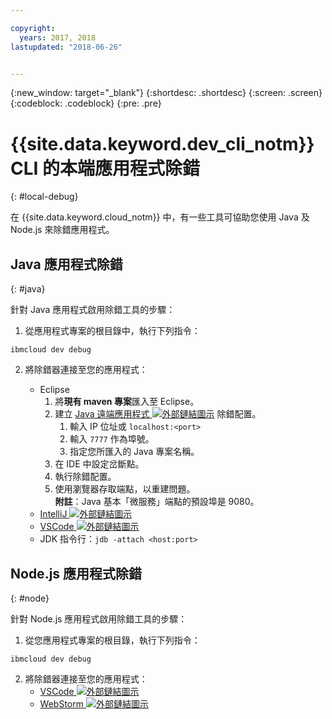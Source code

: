 ```yaml
---

copyright:
  years: 2017, 2018
lastupdated: "2018-06-26"


---
```

{:new_window: target="_blank"}
{:shortdesc: .shortdesc}
{:screen: .screen}
{:codeblock: .codeblock}
{:pre: .pre}

# {{site.data.keyword.dev_cli_notm}} CLI 的本端應用程式除錯
{: #local-debug}

在 {{site.data.keyword.cloud_notm}} 中，有一些工具可協助您使用 Java 及 Node.js 來除錯應用程式。

## Java 應用程式除錯
{: #java}

針對 Java 應用程式啟用除錯工具的步驟：

1. 從應用程式專案的根目錄中，執行下列指令：

```
ibmcloud dev debug
```

2. 將除錯器連接至您的應用程式：

	* Eclipse
      1. 將**現有 maven 專案**匯入至 Eclipse。
      2. 建立 [Java 遠端應用程式 ![外部鏈結圖示](../../icons/launch-glyph.svg "外部鏈結圖示")](http://help.eclipse.org/neon/index.jsp?topic=%2Forg.eclipse.jdt.doc.user%2Ftasks%2Ftask-remotejava_launch_config.htm) 除錯配置。
      		1. 輸入 IP 位址或 `localhost:<port>`  
      		2. 輸入 `7777` 作為埠號。
      		3. 指定您所匯入的 Java 專案名稱。
      6. 在 IDE 中設定岔斷點。
      7. 執行除錯配置。
      8. 使用瀏覽器存取端點，以重建問題。  
	   **附註**：Java 基本「微服務」端點的預設埠是 9080。
	* [IntelliJ ![外部鏈結圖示](../../icons/launch-glyph.svg "外部鏈結圖示")](https://www.jetbrains.com/help/idea/2016.3/run-debug-configuration-remote.html)
	* [VSCode ![外部鏈結圖示](../../icons/launch-glyph.svg "外部鏈結圖示")](https://marketplace.visualstudio.com/items?itemName=donjayamanne.javadebugger)
	* JDK 指令行：`jdb -attach <host:port>`

## Node.js 應用程式除錯
{: #node}

針對 Node.js 應用程式啟用除錯工具的步驟：

1. 從您應用程式專案的根目錄，執行下列指令：

```
ibmcloud dev debug
```

2. 將除錯器連接至您的應用程式：
	* [VSCode ![外部鏈結圖示](../../icons/launch-glyph.svg "外部鏈結圖示")](https://blog.docker.com/2016/07/live-debugging-docker/)
	* [WebStorm ![外部鏈結圖示](../../icons/launch-glyph.svg "外部鏈結圖示")](https://blog.alexseifert.com/2016/10/25/debugging-node-js-in-a-docker-container-with-webstorm/)


<!--
## Swift application debugging - content from mike tunnicliffe
{: #swift}

Steps to enable debug for a Swift application:  

1. On the App server (or system where the Swift application will run), you must start the 'lldb server':
 - `lldb-server platform -->
<!-- listen <port number>`
2. On the App server, build the Kitura-based server application using the debug configuration:
 - `swift build debug`
3. On the App server, start the Kitura-based server application:
 - `./build/debug/Kitura-Starter`
4. On the client system (also known as the host system), start the 'lldb client':
 - `lldb`
5. Configure lldb client to connect to lldb-server:
 - `(lldb) platform select remote-linux`
 - `(lldb) platform connect connect://<ip address server>:<port number server>`
6. Execute commands to debug remote program:
 - `(lldb) process attach -->
<!--pid 3626`
-->
